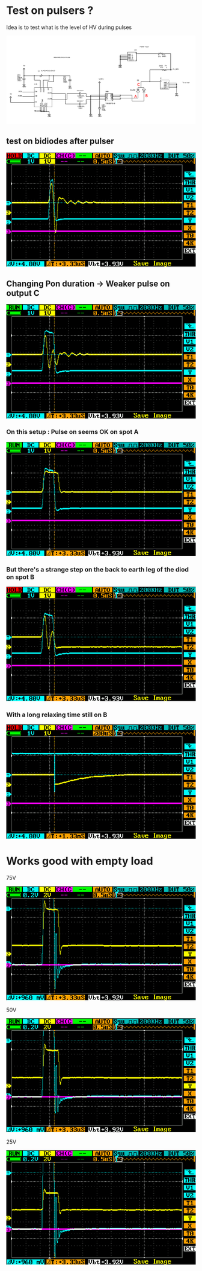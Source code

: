 # Test on pulsers ?

Idea is to test what is the level of HV during pulses

![](/matty/v1.1/test_V/HVPulser.png)

## test on bidiodes after pulser

![](/matty/v1.1/test_V/IMAG001.png)


## Changing Pon duration -> Weaker pulse on output C

![](/matty/v1.1/test_V/IMAG002.png)

### On this setup : Pulse on seems OK on spot A

![](/matty/v1.1/test_V/IMAG003.png)

### But there's a strange step on the back to earth leg of the diod on spot B

![](/matty/v1.1/test_V/IMAG004.png)

### With a long relaxing time still on B

![](/matty/v1.1/test_V/IMAG005.png)


# Works good with empty load

75V

![](/matty/v1.1/test_V/IMAG006.png)

50V

![](/matty/v1.1/test_V/IMAG007.png)

25V

![](/matty/v1.1/test_V/IMAG008.png)
